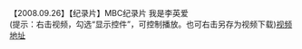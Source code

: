 【2008.09.26】【纪录片】MBC纪录片 我是李英爱      
(提示：右击视频，勾选“显示控件”，可控制播放。也可右击另存为视频下载)[视频地址](https://video.h5.weibo.cn/1034:4345116286988279/4345117797745126)
